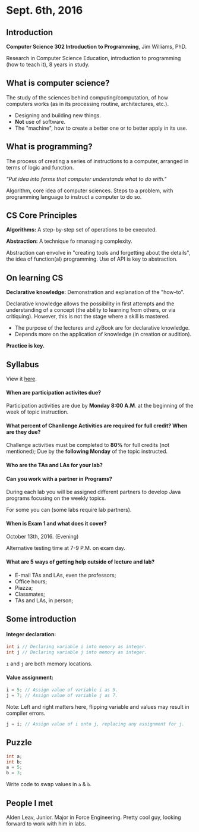Sept. 6th, 2016
===============

Introduction
------------

**Computer Science 302 Introduction to Programming**, Jim Williams, PhD.

Research in Computer Science Education, introduction to programming (how to teach it), 8 years in study.

What is computer science?
-------------------------

The study of the sciences behind computing/computation, of how computers works (as in its processing routine, architectures, etc.).

- Designing and building new things.
- **Not** use of software.
- The "machine", how to create a better one or to better apply in its use.

What is programming?
--------------------

The process of creating a series of instructions to a computer, arranged in terms of logic and function.

*"Put idea into forms that computer understands what to do with."*

Algorithm, core idea of computer sciences. Steps to a problem, with programming language to instruct a computer to do so.

CS Core Principles
------------------

**Algorithms:**
A step-by-step set of operations to be executed.

**Abstraction:**
A technique fo rmanaging complexity.

Abstraction can envolve in "creating tools and forgetting about the details", the idea of function(al) programming. Use of API is key to abstraction.

On learning CS
--------------

**Declarative knowledge:**
Demonstration and explanation of the "how-to".

Declarative knowledge allows the possibility in first attempts and the understanding of a concept (the ability to learning from others, or via critiquing). However, this is not the stage where a skill is mastered.

- The purpose of the lectures and zyBook are for declarative knowledge.
- Depends more on the application of knowledge (in creation or audition).

**Practice is key.**

<div class="page-break"></div>

Syllabus
--------

View it [here](https://cs302-www.cs.wisc.edu/wp/syllabus-3/).

#### When are participation activites due?

Participation activities are due by **Monday 8:00 A.M**. at the beginning of the week of topic instruction.

#### What percent of Chanllenge Activities are required for full credit? When are they due?

Challenge activities must be completed to **80%** for full credits (not mentioned); Due by the **following Monday** of the topic instructed.

#### Who are the TAs and LAs for your lab?

#### Can you work with a partner in Programs?

During each lab you will be assigned different partners to develop Java programs focusing on the weekly topics.

For some you can (some labs require lab partners).

#### When is Exam 1 and what does it cover?

October 13th, 2016. (Evening)

Alternative testing time at 7-9 P.M. on exam day.

#### What are 5 ways of getting help outside of lecture and lab?

- E-mail TAs and LAs, even the professors;
- Office hours;
- Piazza;
- Classmates;
- TAs and LAs, in person;

<div class="page-break"></div>

Some introduction
-----------------

#### Integer declaration:

```java
int i // Declaring variable i into memory as integer.
int j // Declaring variable j into memory as integer.
```

`i` and `j` are both memory locations.

####  Value assignment:

```java
i = 5; // Assign value of variable i as 5.
j = 7; // Assign value of variable j as 7.
```

Note: Left and right matters here, flipping variable and values may result in compiler errors.

```java
j = i; // Assign value of i onto j, replacing any assignment for j.
```

Puzzle
------

```java
int a;
int b;
a = 5;
b = 3;
```

Write code to swap values in `a` & `b`.

People I met
------------

Alden Leav, Junior. Major in Force Engineering. Pretty cool guy, looking forward to work with him in labs.
